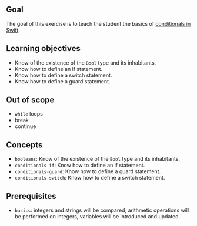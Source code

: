 ## Goal

The goal of this exercise is to teach the student the basics of [conditionals in Swift][conditionals].

## Learning objectives

- Know of the existence of the `Bool` type and its inhabitants.
- Know how to define an if statement.
- Know how to define a switch statement.
- Know how to define a guard statement.

## Out of scope

- `while` loops
- break
- continue

## Concepts

- `booleans`: Know of the existence of the `Bool` type and its inhabitants.
- `conditionals-if`: Know how to define an if statement.
- `conditionals-guard`: Know how to define a guard statement.
- `conditionals-switch`: Know how to define a switch statement.

## Prerequisites

- `basics`: integers and strings will be compared, arithmetic operations will be performed on integers, variables will be introduced and updated.

[conditionals]: https://docs.swift.org/swift-book/LanguageGuide/ControlFlow.html#ID127
